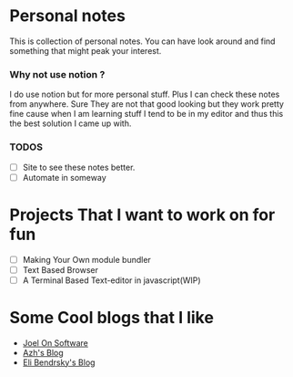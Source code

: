 # Personal notes

This is collection of personal notes. You can have look around and
find something that might peak your interest.

### Why not use notion ?

I do use notion but for more personal stuff. Plus I can check these notes from
anywhere. Sure They are not that good looking but they work pretty fine cause
when I am learning stuff I tend to be in my editor and thus this the best solution
I came up with.

### TODOS

-   [ ] Site to see these notes better.
-   [ ] Automate in someway

# Projects That I want to work on for fun

-   [ ] Making Your Own module bundler
-   [ ] Text Based Browser
-   [ ] A Terminal Based Text-editor in javascript(WIP)

# Some Cool blogs that I like

-   [Joel On Software](https://www.joelonsoftware.com/)
-   [Azh's Blog](https://web.eecs.utk.edu/~azh/blog/)
-   [Eli Bendrsky's Blog](https://eli.thegreenplace.net/archives/all)
